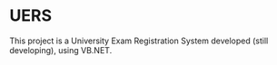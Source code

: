 # UERS
This project is a University Exam Registration System developed (still developing), using VB.NET. 
